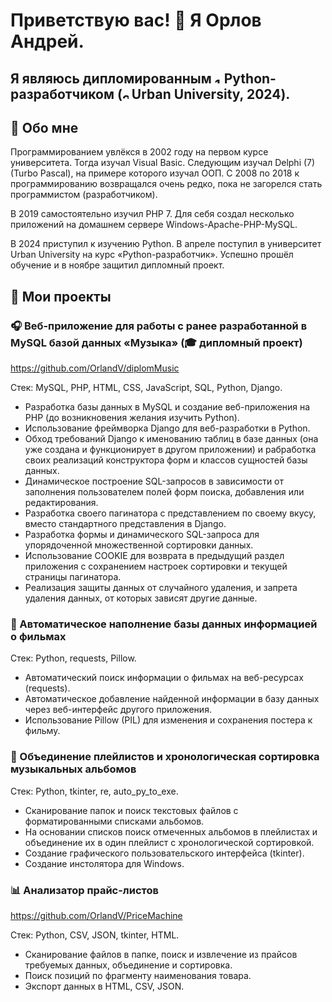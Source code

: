 # Приветствую вас! 👋 Я Орлов Андрей.

## Я являюсь дипломированным <img alt="1887_python" scr="https://github.com/user-attachments/assets/35618abd-6e46-4028-a1a4-f08cb1d689bf" width="10" height="10"> Python-разработчиком (<img alt="2300374_12196046_t" scr="https://github.com/user-attachments/assets/c31e9142-19de-4e76-aaec-9858d3ebdd77" width="10" height="10"> Urban University, 2024).

## 📜 Обо мне

Программированием увлёкся в 2002 году на первом курсе университета. Тогда изучал Visual Basic. Следующим изучал Delphi (7) (Turbo Pascal), на примере которого изучал ООП. С 2008 по 2018 к программированию возвращался очень редко, пока не загорелся стать программистом (разработчиком).

В 2019 самостоятельно изучил PHP 7. Для себя создал несколько приложений на домашнем сервере Windows-Apache-PHP-MySQL.

В 2024 приступил к изучению Python. В апреле поступил в университет Urban University на курс «Python-разработчик». Успешно прошёл обучение и в ноябре защитил дипломный проект.

## 💼 Мои проекты

### 🎧 Веб-приложение для работы с ранее разработанной в MySQL базой данных «Музыка» (🎓 дипломный проект)
https://github.com/OrlandV/diplomMusic

Стек: MySQL, PHP, HTML, CSS, JavaScript, SQL, Python, Django.
* Разработка базы данных в MySQL и создание веб-приложения на PHP (до возникновения желания изучить Python).
* Использование фреймворка Django для веб-разработки в Python.
* Обход требований Django к именованию таблиц в базе данных (она уже создана и функционирует в другом приложении) и рабработка своих реализаций конструктора форм и классов сущностей базы данных.
* Динамическое построение SQL-запросов в зависимости от заполнения пользователем полей форм поиска, добавления или редактирования.
* Разработка своего пагинатора с представлением по своему вкусу, вместо стандартного представления в Django.
* Разработка формы и динамического SQL-запроса для упорядоченной множественной сортировки данных.
* Использование COOKIE для возврата в предыдущий раздел приложения с сохранением настроек сортировки и текущей страницы пагинатора.
* Реализация защиты данных от случайного удаления, и запрета удаления данных, от которых зависят другие данные.

### 🎥 Автоматическое наполнение базы данных информацией о фильмах
Стек: Python, requests, Pillow.
* Автоматический поиск информации о фильмах на веб-ресурсах (requests).
* Автоматическое добавление найденной информации в базу данных через веб-интерфейс другого приложения.
* Использование Pillow (PIL) для изменения и сохранения постера к фильму.

### 💽 Объединение плейлистов и хронологическая сортировка музыкальных альбомов

Стек: Python, tkinter, re, auto_py_to_exe.
* Сканирование папок и поиск текстовых файлов с форматированными списками альбомов.
* На основании списков поиск отмеченных альбомов в плейлистах и объединение их в один плейлист с хронологической сортировкой.
* Создание графического пользовательского интерфейса (tkinter).
* Создание инстолятора для Windows.

### 📊 Анализатор прайс-листов
https://github.com/OrlandV/PriceMachine

Стек: Python, CSV, JSON, tkinter, HTML.
* Сканирование файлов в папке, поиск и извлечение из прайсов требуемых данных, объединение и сортировка.
* Поиск позиций по фрагменту наименования товара.
* Экспорт данных в HTML, CSV, JSON.

<!--
**OrlandV/OrlandV** is a ✨ _special_ ✨ repository because its `README.md` (this file) appears on your GitHub profile.

Here are some ideas to get you started:

- 🔭 I’m currently working on ...
- 🌱 I’m currently learning ...
- 👯 I’m looking to collaborate on ...
- 🤔 I’m looking for help with ...
- 💬 Ask me about ...
- 📫 How to reach me: ...
- 😄 Pronouns: ...
- ⚡ Fun fact: ...
-->
